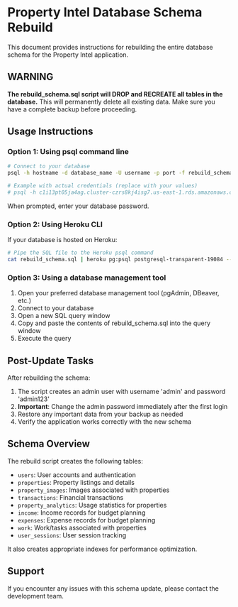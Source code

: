 # Property Intel Database Schema Rebuild

This document provides instructions for rebuilding the entire database schema for the Property Intel application.

## WARNING

**The rebuild_schema.sql script will DROP and RECREATE all tables in the database.** 
This will permanently delete all existing data. Make sure you have a complete backup before proceeding.

## Usage Instructions

### Option 1: Using psql command line

```bash
# Connect to your database
psql -h hostname -d database_name -U username -p port -f rebuild_schema.sql

# Example with actual credentials (replace with your values)
# psql -h c1i13pt05ja4ag.cluster-czrs8kj4isg7.us-east-1.rds.amazonaws.com -d d1oncga6g47frr -U u15p78tmoefhv2 -p 5432 -f rebuild_schema.sql
```

When prompted, enter your database password.

### Option 2: Using Heroku CLI

If your database is hosted on Heroku:

```bash
# Pipe the SQL file to the Heroku psql command
cat rebuild_schema.sql | heroku pg:psql postgresql-transparent-19084 --app prop-intelv2
```

### Option 3: Using a database management tool

1. Open your preferred database management tool (pgAdmin, DBeaver, etc.)
2. Connect to your database
3. Open a new SQL query window
4. Copy and paste the contents of rebuild_schema.sql into the query window
5. Execute the query

## Post-Update Tasks

After rebuilding the schema:

1. The script creates an admin user with username 'admin' and password 'admin123'
2. **Important**: Change the admin password immediately after the first login
3. Restore any important data from your backup as needed
4. Verify the application works correctly with the new schema

## Schema Overview

The rebuild script creates the following tables:

- `users`: User accounts and authentication
- `properties`: Property listings and details
- `property_images`: Images associated with properties
- `transactions`: Financial transactions
- `property_analytics`: Usage statistics for properties
- `income`: Income records for budget planning
- `expenses`: Expense records for budget planning
- `work`: Work/tasks associated with properties
- `user_sessions`: User session tracking

It also creates appropriate indexes for performance optimization.

## Support

If you encounter any issues with this schema update, please contact the development team.